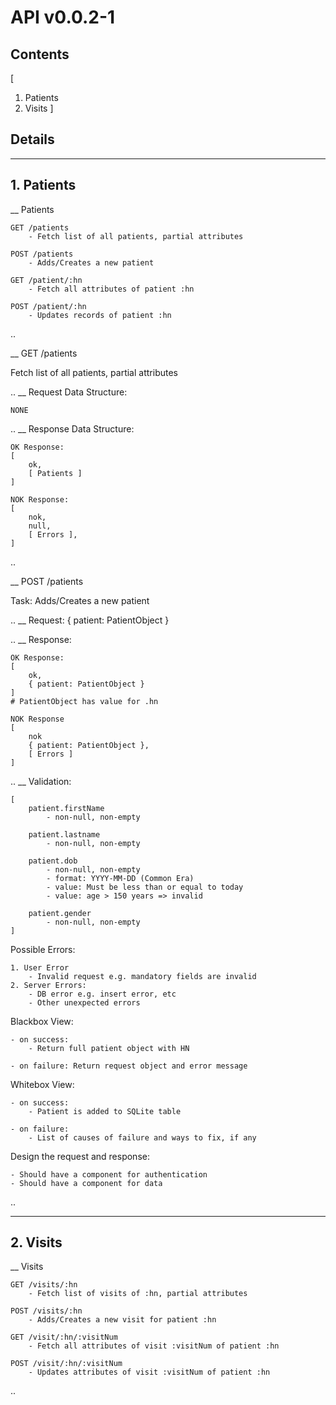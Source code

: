 # API v0.0.2-1

## Contents<a id="toc"></a>
[
1. Patients
2. Visits
]

## Details

----
<a id="1"></a>
## 1. Patients
__ Patients

    GET /patients
        - Fetch list of all patients, partial attributes

    POST /patients
        - Adds/Creates a new patient

    GET /patient/:hn
        - Fetch all attributes of patient :hn

    POST /patient/:hn
        - Updates records of patient :hn

..

__ GET /patients

Fetch list of all patients, partial attributes

..
__   Request Data Structure:

    NONE

..
__   Response Data Structure:

    OK Response:
    [
        ok,
        [ Patients ]
    ]

    NOK Response:
    [
        nok,
        null,
        [ Errors ],
    ]

..

__ POST /patients

Task: Adds/Creates a new patient

..
__   Request:
    {
        patient: PatientObject
    }

..
__   Response:

    OK Response:
    [
        ok,
        { patient: PatientObject }
    ]
    # PatientObject has value for .hn

    NOK Response
    [
        nok
        { patient: PatientObject },
        [ Errors ]
    ]

..
__   Validation:

    [
        patient.firstName
            - non-null, non-empty

        patient.lastname
            - non-null, non-empty

        patient.dob
            - non-null, non-empty
            - format: YYYY-MM-DD (Common Era)
            - value: Must be less than or equal to today
            - value: age > 150 years => invalid

        patient.gender
            - non-null, non-empty
    ]

Possible Errors:

    1. User Error
        - Invalid request e.g. mandatory fields are invalid
    2. Server Errors:
        - DB error e.g. insert error, etc
        - Other unexpected errors

Blackbox View:

    - on success:
        - Return full patient object with HN

    - on failure: Return request object and error message

Whitebox View:

    - on success:
        - Patient is added to SQLite table

    - on failure:
        - List of causes of failure and ways to fix, if any

Design the request and response:

    - Should have a component for authentication
    - Should have a component for data

..

----
<a id="2"></a>
## 2. Visits
__ Visits

    GET /visits/:hn
        - Fetch list of visits of :hn, partial attributes

    POST /visits/:hn
        - Adds/Creates a new visit for patient :hn

    GET /visit/:hn/:visitNum
        - Fetch all attributes of visit :visitNum of patient :hn

    POST /visit/:hn/:visitNum
        - Updates attributes of visit :visitNum of patient :hn

..

